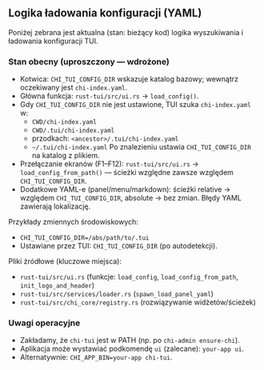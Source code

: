 ## Logika ładowania konfiguracji (YAML)

Poniżej zebrana jest aktualna (stan: bieżący kod) logika wyszukiwania i ładowania konfiguracji TUI.

### Stan obecny (uproszczony — wdrożone)

- Kotwica: `CHI_TUI_CONFIG_DIR` wskazuje katalog bazowy; wewnątrz oczekiwany jest `chi-index.yaml`.
- Główna funkcja: `rust-tui/src/ui.rs` → `load_config()`.
- Gdy `CHI_TUI_CONFIG_DIR` nie jest ustawione, TUI szuka `chi-index.yaml` w:
  - `CWD/chi-index.yaml`
  - `CWD/.tui/chi-index.yaml`
  - przodkach: `<ancestor>/.tui/chi-index.yaml`
  - `~/.tui/chi-index.yaml`
  Po znalezieniu ustawia `CHI_TUI_CONFIG_DIR` na katalog z plikiem.
- Przełączanie ekranów (F1–F12): `rust-tui/src/ui.rs` → `load_config_from_path()` — ścieżki względne zawsze względem `CHI_TUI_CONFIG_DIR`.
- Dodatkowe YAML-e (panel/menu/markdown): ścieżki relative → względem `CHI_TUI_CONFIG_DIR`, absolute → bez zmian. Błędy YAML zawierają lokalizację.

Przykłady zmiennych środowiskowych:
- `CHI_TUI_CONFIG_DIR=/abs/path/to/.tui`
- Ustawiane przez TUI: `CHI_TUI_CONFIG_DIR` (po autodetekcji).

Pliki źródłowe (kluczowe miejsca):
- `rust-tui/src/ui.rs` (funkcje: `load_config`, `load_config_from_path`, `init_logo_and_header`)
- `rust-tui/src/services/loader.rs` (`spawn_load_panel_yaml`)
- `rust-tui/src/chi_core/registry.rs` (rozwiązywanie widżetów/ścieżek)

### Uwagi operacyjne

- Zakładamy, że `chi-tui` jest w PATH (np. po `chi-admin ensure-chi`).
- Aplikacja może wystawiać podkomendę `ui` (zalecane): `your-app ui`.
- Alternatywnie: `CHI_APP_BIN=your-app chi-tui`.
